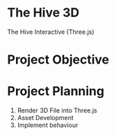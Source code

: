 # The Hive 3D
The Hive Interactive (Three.js)

# Project Objective
# Project Planning
1. Render 3D File into Three.js
2. Asset Development
3. Implement behaviour
